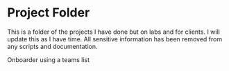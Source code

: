 # Project Folder
This is a folder of the projects I have done but on labs and for clients. I will update this as I have time.
All sensitive information has been removed from any scripts and documentation.

Onboarder using a teams list

